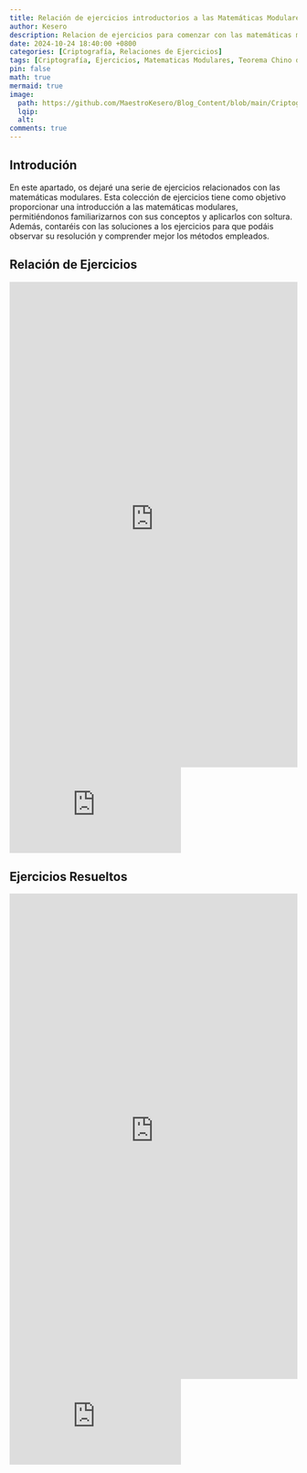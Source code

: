```yaml
---
title: Relación de ejercicios introductorios a las Matemáticas Modulares.
author: Kesero
description: Relacion de ejercicios para comenzar con las matemáticas modulares.
date: 2024-10-24 18:40:00 +0800
categories: [Criptografía, Relaciones de Ejercicios]
tags: [Criptografía, Ejercicios, Matematicas Modulares, Teorema Chino del Resto, Potenciación Modular, Congruencias, Sistema de Ecuaciones]
pin: false
math: true
mermaid: true
image:
  path: https://github.com/MaestroKesero/Blog_Content/blob/main/Criptografia/Relaciones_Ejercicios/lista1/Template%20Blog.png?raw=true
  lqip: 
  alt: 
comments: true
---
```


## Introdución

En este apartado, os dejaré una serie de ejercicios relacionados con las matemáticas modulares. Esta colección de ejercicios tiene como objetivo proporcionar una introducción a las matemáticas modulares, permitiéndonos familiarizarnos con sus conceptos y aplicarlos con soltura. Además, contaréis con las soluciones a los ejercicios para que podáis observar su resolución y comprender mejor los métodos empleados.


## Relación de Ejercicios

<embed src="https://raw.githubusercontent.com/MaestroKesero/Blog_Content/main/Criptografia/Relaciones_Ejercicios/lista1/PrimeraLista.pdf" width="100%" height="850px"/>

<embed src="https://raw.githubusercontent.com/MaestroKesero/Blog_Content/main/Criptografia/Relaciones_Ejercicios/lista1/PrimeraLista.pdf" type="application/pdf" />


## Ejercicios Resueltos

<embed src="https://raw.githubusercontent.com/MaestroKesero/Blog_Content/main/Criptografia/Relaciones_Ejercicios/lista1/Relacion%20de%20ejercicios.pdf"  width="100%" height="850px"/>

<embed src="https://raw.githubusercontent.com/MaestroKesero/Blog_Content/main/Criptografia/Relaciones_Ejercicios/lista1/Relacion%20de%20ejercicios.pdf"  type="application/pdf" />